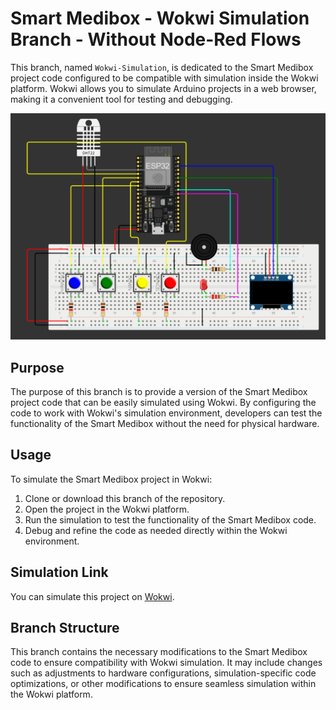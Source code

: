 # Smart Medibox - Wokwi Simulation Branch - Without Node-Red Flows

This branch, named `Wokwi-Simulation`, is dedicated to the Smart Medibox project code configured to be compatible with simulation inside the Wokwi platform. Wokwi allows you to simulate Arduino projects in a web browser, making it a convenient tool for testing and debugging.

![Wokwi Simulation Diagram](docs/Wokwi-Simul-Diagram.png)

## Purpose

The purpose of this branch is to provide a version of the Smart Medibox project code that can be easily simulated using Wokwi. By configuring the code to work with Wokwi's simulation environment, developers can test the functionality of the Smart Medibox without the need for physical hardware.

## Usage

To simulate the Smart Medibox project in Wokwi:

1. Clone or download this branch of the repository.
2. Open the project in the Wokwi platform.
3. Run the simulation to test the functionality of the Smart Medibox code.
4. Debug and refine the code as needed directly within the Wokwi environment.

## Simulation Link

You can simulate this project on [Wokwi](https://wokwi.com/projects/397074918136117249).

## Branch Structure

This branch contains the necessary modifications to the Smart Medibox code to ensure compatibility with Wokwi simulation. It may include changes such as adjustments to hardware configurations, simulation-specific code optimizations, or other modifications to ensure seamless simulation within the Wokwi platform.
